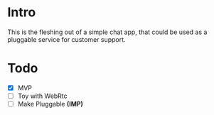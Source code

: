 # Intro

This is the fleshing out of a simple chat app, that could be used as a pluggable service for customer support.
 
# Todo 
- [x] MVP
- [ ] Toy with WebRtc
- [ ] Make Pluggable **(IMP)**
